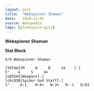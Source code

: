 ```yaml
---
layout: post
title:  "Webspinner Shaman"
date:   2020-12-05
source: Wahapedia
tags: [gloomspite-gitz]
---
```


**Webspinner Shaman**

**Stat Block**
```
4/4 Webspinner Shaman
```

```
[56f442]M     W     B     Sa    [-]
5"    4     5     6+    
[e85545]Weapons[-]
[c6c930]Spider God Staff[-]
1"     A:1    H:4+   W:3+   R:-1   D:D3  
```



